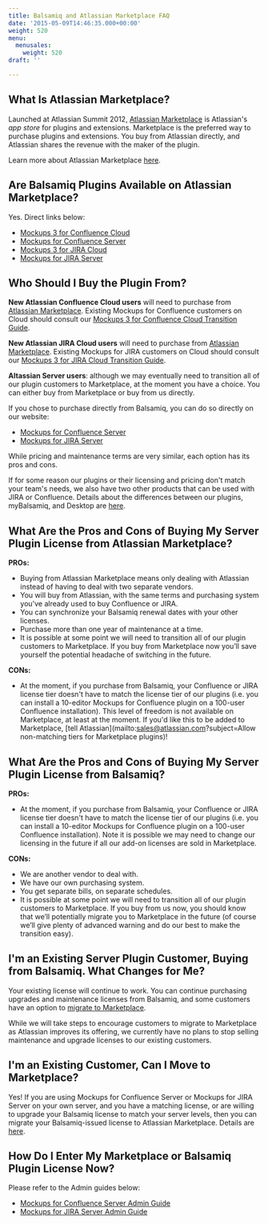 ```yaml
---
title: Balsamiq and Atlassian Marketplace FAQ
date: '2015-05-09T14:46:35.000+00:00'
weight: 520
menu:
  menusales:
    weight: 520
draft: ''

---
```


## What Is Atlassian Marketplace?

Launched at Atlassian Summit 2012, [Atlassian Marketplace](https://plugins.atlassian.com/) is Atlassian's _app store_ for plugins and extensions. Marketplace is the preferred way to purchase plugins and extensions. You buy from Atlassian directly, and Atlassian shares the revenue with the maker of the plugin.

Learn more about Atlassian Marketplace [here](http://www.atlassian.com/licensing/marketplace).

## Are Balsamiq Plugins Available on Atlassian Marketplace?

Yes. Direct links below:

*   [Mockups 3 for Confluence Cloud](https://marketplace.atlassian.com/plugins/com.balsamiq.mockups.confluence/cloud/overview)
*   [Mockups for Confluence Server](https://plugins.atlassian.com/plugins/com.balsamiq.confluence.plugins.mockups)
*   [Mockups 3 for JIRA Cloud](https://marketplace.atlassian.com/plugins/com.balsamiq.mockups.jira/cloud/overview)
*   [Mockups for JIRA Server](https://plugins.atlassian.com/plugins/com.balsamiq.jira.plugins.mockups)

## Who Should I Buy the Plugin From?

**New Atlassian Confluence Cloud users** will need to purchase from [Atlassian Marketplace](https://marketplace.atlassian.com/plugins/com.balsamiq.mockups.confluence/cloud/overview). Existing Mockups for Confluence customers on Cloud should consult our [Mockups 3 for Confluence Cloud Transition Guide](https://docs.balsamiq.com/confluence/transition-guide/).

**New Atlassian JIRA Cloud users** will need to purchase from [Atlassian Marketplace](https://marketplace.atlassian.com/plugins/com.balsamiq.mockups.jira/cloud/overview). Existing Mockups for JIRA customers on Cloud should consult our [Mockups 3 for JIRA Cloud Transition Guide](https://docs.balsamiq.com/jira/transition-guide/).

**Altassian Server users**: although we may eventually need to transition all of our plugin customers to Marketplace, at the moment you have a choice. You can either buy from Marketplace or buy from us directly.

If you chose to purchase directly from Balsamiq, you can do so directly on our website:

*   [Mockups for Confluence Server](https://balsamiq.com/buy/#c)
*   [Mockups for JIRA Server](https://balsamiq.com/buy/#j)

While pricing and maintenance terms are very similar, each option has its pros and cons.

If for some reason our plugins or their licensing and pricing don't match your team's needs, we also have two other products that can be used with JIRA or Confluence. Details about the differences between our plugins, myBalsamiq, and Desktop are [here](/sales/usingatlassian/). 

## What Are the Pros and Cons of Buying My Server Plugin License from Atlassian Marketplace?

**PROs:**

*   Buying from Atlassian Marketplace means only dealing with Atlassian instead of having to deal with two separate vendors.
*   You will buy from Atlassian, with the same terms and purchasing system you've already used to buy Confluence or JIRA.
*   You can synchronize your Balsamiq renewal dates with your other licenses.
*   Purchase more than one year of maintenance at a time.
*   It is possible at some point we will need to transition all of our plugin customers to Marketplace. If you buy from Marketplace now you’ll save yourself the potential headache of switching in the future.

**CONs:**

*   At the moment, if you purchase from Balsamiq, your Confluence or JIRA license tier doesn't have to match the license tier of our plugins (i.e. you can install a 10-editor Mockups for Confluence plugin on a 100-user Confluence installation). This level of freedom is not available on Marketplace, at least at the moment. If you'd like this to be added to Marketplace, [tell Atlassian](mailto:sales@atlassian.com?subject=Allow non-matching tiers for Marketplace plugins)!

## What Are the Pros and Cons of Buying My Server Plugin License from Balsamiq?

**PROs:**

*   At the moment, if you purchase from Balsamiq, your Confluence or JIRA license tier doesn't have to match the license tier of our plugins (i.e. you can install a 10-editor Mockups for Confluence plugin on a 100-user Confluence installation). Note it is possible we may need to change our licensing in the future if all our add-on licenses are sold in Marketplace.

**CONs:**

*   We are another vendor to deal with.
*   We have our own purchasing system.
*   You get separate bills, on separate schedules.
*   It is possible at some point we will need to transition all of our plugin customers to Marketplace. If you buy from us now, you should know that we’ll potentially migrate you to Marketplace in the future (of course we’ll give plenty of advanced warning and do our best to make the transition easy).

## I'm an Existing Server Plugin Customer, Buying from Balsamiq. What Changes for Me?

Your existing license will continue to work. You can continue purchasing upgrades and maintenance licenses from Balsamiq, and some customers have an option to [migrate to Marketplace](/sales/marketplace/#i-m-an-existing-customer-can-i-move-to-marketplace).

While we will take steps to encourage customers to migrate to Marketplace as Atlassian improves its offering, we currently have no plans to stop selling maintenance and upgrade licenses to our existing customers.

## I'm an Existing Customer, Can I Move to Marketplace?

Yes! If you are using Mockups for Confluence Server or Mockups for JIRA Server on your own server, and you have a matching license, or are willing to upgrade your Balsamiq license to match your server levels, then you can migrate your Balsamiq-issued license to Atlassian Marketplace. Details are [here](/sales/atlassianmigrating/).

## How Do I Enter My Marketplace or Balsamiq Plugin License Now?

Please refer to the Admin guides below:

*   [Mockups for Confluence Server Admin Guide](https://docs.balsamiq.com/confluence/admin-guide/)
*   [Mockups for JIRA Server Admin Guide](https://docs.balsamiq.com/jira/admin-guide/)
